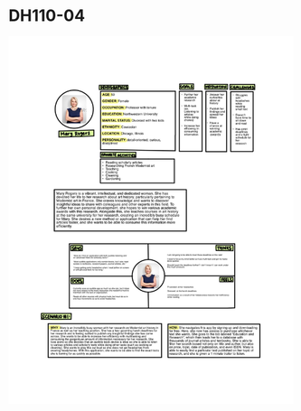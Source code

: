# DH110-04

![Mary Rogers 1](https://github.com/laudanhosseini/DH110-04/blob/aced060d7c3542bd392fbf3ae9c41ca613aeb873/Mary%20Rogers%201.jpg)


